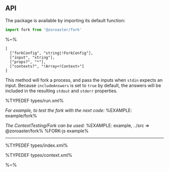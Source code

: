 ## API

The package is available by importing its default function:

```js
import fork from '@zoroaster/fork'
```

%~%

```## async fork => ForkResult
[
  ["forkConfig", "string|!ForkConfig"],
  ["input", "string"],
  ["props?", "*"],
  ["contexts?", "!Array<!Context>"]
]
```

This method will fork a process, and pass the inputs when `stdin` expects an input. Because `includeAnswers` is set to `true` by default, the answers will be included in the resulting `stdout` and `stderr` properties.

%TYPEDEF types/run.xml%

_For example, to test the fork with the next code:_
%EXAMPLE: example/fork%

_The ContextTesting/Fork can be used:_
%EXAMPLE: example, ../src => @zoroaster/fork%
%FORK-js example%

---

%TYPEDEF types/index.xml%

%TYPEDEF types/context.xml%

%~%